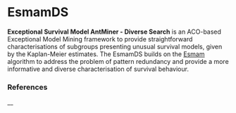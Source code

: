 # EsmamDS
**Exceptional Survival Model AntMiner - Diverse Search** is an ACO-based Exceptional Model Mining framework to provide straightforward characterisations of subgroups presenting unusual survival models, given by the Kaplan-Meier estimates.
The EsmamDS builds on the [Esmam](https://github.com/jbmattos/ESM-AM_bracis2020) algorithm to address the problem of pattern redundancy and provide a more informative and diverse characterisation of survival behaviour.

### References

__
